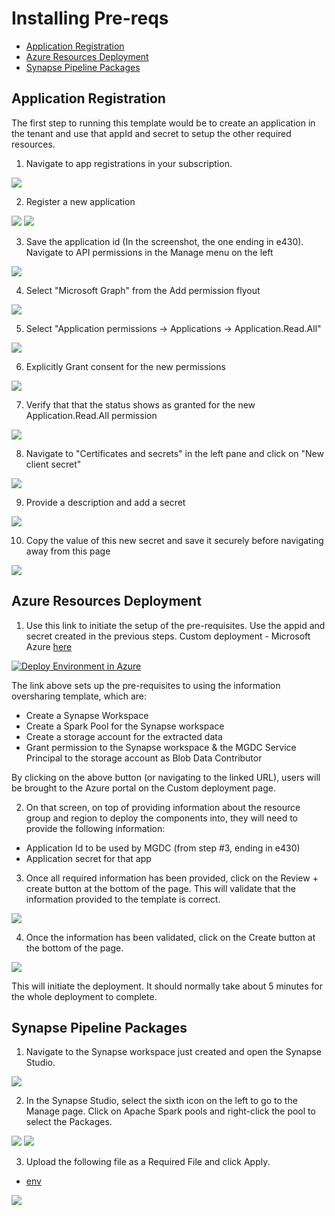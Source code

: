 # Installing Pre-reqs

- [Application Registration](#Application-Registration)
- [Azure Resources Deployment](#Azure-Resources-Deployment)
- [Synapse Pipeline Packages](#Synapse-Pipeline-Packages)


## Application Registration

The first step to running this template would be to create an application in the tenant and use that appId 
and secret to setup the other required resources.

1. Navigate to app registrations in your subscription.

![](Images/1.1.png)

2. Register a new application

![](Images/1.2.png)
![](Images/1.3.png)

3. Save the application id (In the screenshot, the one ending in e430). Navigate to API permissions in the Manage menu on the left

![](Images/1.4.png)

4. Select "Microsoft Graph" from the Add permission flyout

![](Images/1.5.png)

5. Select "Application permissions -> Applications -> Application.Read.All"

![](Images/1.6.png)

6. Explicitly Grant consent for the new permissions

![](Images/1.7.png)

7. Verify that that the status shows as granted for the new Application.Read.All permission

![](Images/1.8.png)

8. Navigate to "Certificates and secrets" in the left pane and click on "New client secret"

![](Images/1.9.png)

9. Provide a description and add a secret

![](Images/1.10.png)

10. Copy the value of this new secret and save it securely before navigating away from this page

![](Images/1.11.png)

## Azure Resources Deployment

1. Use this link to initiate the setup of the pre-requisites. Use the appid and secret created in the 
previous steps. Custom deployment - Microsoft Azure [here](https://portal.azure.com/#create/Microsoft.Template/uri/https%3A%2F%2Fraw.githubusercontent.com%2Fmicrosoftgraph%2Fdataconnect-solutions%2Fmain%2Fsolutions%2Fona%2FARMTemplate%2Fazuredeploy.json?token=AATN3TJ6UQWU7TFMZ2R6ZW3ASL5JQ)

<a href="https://portal.azure.com/#create/Microsoft.Template/uri/https%3A%2F%2Fraw.githubusercontent.com%2Fmicrosoftgraph%2Fdataconnect-solutions%2Fmain%2Fsolutions%2Fona%2FARMTemplate%2Fazuredeploy.json?token=AATN3TJ6UQWU7TFMZ2R6ZW3ASL5JQ"><img src="https://camo.githubusercontent.com/bad3d579584bd4996af60a96735a0fdcb9f402933c139cc6c4c4a4577576411f/68747470733a2f2f616b612e6d732f6465706c6f79746f617a757265627574746f6e" alt="Deploy Environment in Azure" /></a>

The link above sets up the pre-requisites to using the information oversharing template, which are:

- Create a Synapse Workspace
- Create a Spark Pool for the Synapse workspace
- Create a storage account for the extracted data
- Grant permission to the Synapse workspace & the MGDC Service Principal to the storage account as Blob Data Contributor

By clicking on the above button (or navigating to the linked URL), users will be brought to the Azure portal on the Custom deployment page.

2. On that screen, on top of providing information about the resource group and region to deploy the components into, they will need to provide the following information:

- Application Id to be used by MGDC (from step #3, ending in e430)
- Application secret for that app

3. Once all required information has been provided, click on the Review + create button at the bottom of the page. This will validate that the information provided to the template is correct. 

![](Images/1.12.png)

4. Once the information has been validated, click on the Create button at the bottom of the page.

![](Images/1.13.png)

This will initiate the deployment. It should normally take about 5 minutes for the whole deployment to complete.

## Synapse Pipeline Packages

1.  Navigate to the Synapse workspace just created and open the Synapse Studio.

![](Images/2.1.png)

2.  In the Synapse Studio, select the sixth icon on the left to go to the Manage page. Click on Apache Spark pools and right-click the pool to select the Packages.

![](Images/2.2.png)
![](Images/2.3.png)

3. Upload the following file as a Required File and click Apply.

- [env](env.yml)

![](Images/2.4.png)
